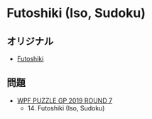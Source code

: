 # Futoshiki (Iso, Sudoku)

## オリジナル
- [Futoshiki](futoshiki.md)

## 問題
- [WPF PUZZLE GP 2019 ROUND 7](../questions/wpfpgp2019_7.md)
	- 14\. Futoshiki (Iso, Sudoku)
